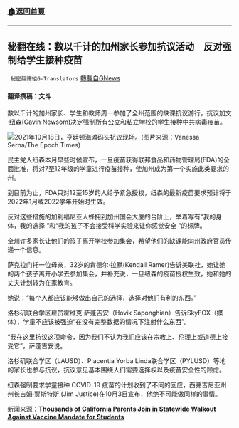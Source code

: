 ###  [:house:返回首頁](https://github.com/ourhimalayas/txt)
---


## 秘翻在线：数以千计的加州家长参加抗议活动　反对强制给学生接种疫苗
` 秘密翻譯組G-Translators` [轉載自GNews](https://gnews.org/zh-hans/1606078/)

#### 翻译撰稿：文斗

数以千计的加州家长、学生和教师周一参加了全州范围的缺课抗议游行，抗议加文·纽森(Gavin Newsom)决定强制所有公立和私立学校的学生接种中共病毒疫苗。

![](https://assets.gnews.org/wp-content/uploads/2021/10/as46df465sa1g561tr56h1ytj56j.png)2021年10月18日，亨廷顿海滩码头抗议现场。(图片来源：Vanessa Serna/The Epoch Times)

民主党人纽森本月早些时候宣布，一旦疫苗获得联邦食品和药物管理局(FDA)的全面批准，将对7至12年级的学童进行疫苗接种，使加州成为第一个实施此类要求的州。

到目前为止，FDA只对12至15岁的人给予紧急授权，纽森的最新疫苗要求预计将于2022年1月或2022学年开始时生效。

反对这些措施的加利福尼亚人蜂拥到加州国会大厦的台阶上，举着写有“我的身体，我的选择 ”和“我的孩子不会接受科学实验来让你感觉安全 ”的标牌。

全州许多家长让他们的孩子离开学校参加集会，希望他们的缺课能向州政府官员传递一个信息。

萨克拉门托一位母亲，32岁的肯德尔·拉默(Kendall Ramer)告诉美联社，她让她的两个孩子离开小学去参加集会，并补充说，一旦纽森的疫苗授权生效，她和她的丈夫计划转为在家教育。

她说：“每个人都应该能够做出自己的选择，选择对他们有利的东西。”

洛杉矶联合学区雇员霍维克·萨蓬吉安（Hovik Saponghian）告诉SkyFOX（媒体），学童不应该被强迫“在没有完整数据的情况下注射什么东西”。

“我在这里抗议这项命令，因为我们不认为我们应该在宗教上、伦理上或道德上接受它”，萨蓬吉安说。

洛杉矶联合学区（LAUSD）、Placentia Yorba Linda联合学区（PYLUSD）等地的家长也参与抗议，抗议意见基本围绕人们需要选择权以及疫苗安全性的顾虑。

纽森强制要求学童接种 COVID-19 疫苗的计划收到了不同的回应，西弗吉尼亚州州长吉姆·贾斯特斯 (Jim Justice)在10月3日宣布，他绝不可能做同样的事情。

新闻来源：[**Thousands of California Parents Join in Statewide Walkout Against Vaccine Mandate for Students**](https://www.ntd.com/thousands-of-california-parents-join-in-statewide-walkout-against-vaccine-mandate-for-students_690513.html)
